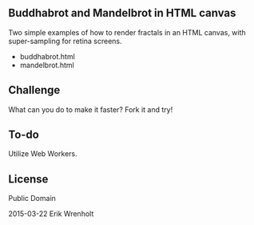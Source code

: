 Buddhabrot and Mandelbrot in HTML canvas
----------------------------------------

Two simple examples of how to render fractals in an HTML canvas, with super-sampling for retina screens.

- buddhabrot.html
- mandelbrot.html


Challenge
---------

What can you do to make it faster? Fork it and try!

To-do
-----

Utilize Web Workers.

License
-------

Public Domain

2015-03-22 Erik Wrenholt

